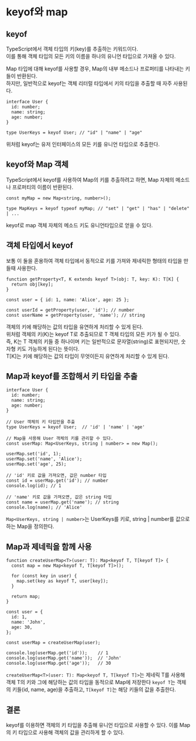 # keyof와 map

## keyof

TypeScript에서 객체 타입의 키(key)를 추출하는 키워드이다.  
이를 통해 객체 타입의 모든 키의 이름을 하나의 유니언 타입으로 가져올 수 있다.

Map 타입에 대해 keyof를 사용할 경우, Map의 내부 메소드나 프로퍼티를 나타내는 키들이 반환된다.  
하지만, 일반적으로 keyof는 객체 리터럴 타입에서 키의 타입을 추출할 때 자주 사용된다.

```
interface User {
  id: number;
  name: string;
  age: number;
}

type UserKeys = keyof User; // "id" | "name" | "age"
```

위처럼 keyof는 유저 인터페이스의 모든 키를 유니언 타입으로 추출한다.

## keyof와 Map 객체

TypeScript에서 keyof를 사용하여 Map의 키를 추출하려고 하면, Map 자체의 메소드나 프로퍼티의 이름이 반환된다.

```
const myMap = new Map<string, number>();

type MapKeys = keyof typeof myMap; // "set" | "get" | "has" | "delete" | ...
```

keyof로 map 객체 자체의 메소드 키도 유니언타입으로 얻을 수 있다.

## 객체 타입에서 keyof

보통 이 둘을 혼용하여 객체 타입에서 동적으로 키를 가져와 제네릭한 형태의 타입을 만들때 사용한다.

```
function getProperty<T, K extends keyof T>(obj: T, key: K): T[K] {
  return obj[key];
}

const user = { id: 1, name: 'Alice', age: 25 };

const userId = getProperty(user, 'id'); // number
const userName = getProperty(user, 'name'); // string

```

객체의 키에 해당하는 값의 타입을 유연하게 처리할 수 있게 된다.  
위처럼 객체의 키(K)는 keyof T로 추출되므로 T 객체 타입의 모든 키가 될 수 있다.  
즉, K는 T 객체의 키들 중 하나이며 키는 일반적으로 문자열(string)로 표현되지만, 숫자형 키도 가능하게 된다는 뜻이다.  
T[K]는 키에 해당하는 값의 타입이 무엇이든지 유연하게 처리할 수 있게 된다.

## Map과 keyof를 조합해서 키 타입을 추출

```
interface User {
  id: number;
  name: string;
  age: number;
}

// User 객체의 키 타입만을 추출
type UserKeys = keyof User;  // 'id' | 'name' | 'age'

// Map을 사용해 User 객체의 키를 관리할 수 있다.
const userMap: Map<UserKeys, string | number> = new Map();

userMap.set('id', 1);
userMap.set('name', 'Alice');
userMap.set('age', 25);

// 'id' 키로 값을 가져오면, 값은 number 타입
const id = userMap.get('id'); // number
console.log(id); // 1

// 'name' 키로 값을 가져오면, 값은 string 타입
const name = userMap.get('name'); // string
console.log(name); // 'Alice'

```

`Map<UserKeys, string | number>`는 UserKeys를 키로, string | number를 값으로 하는 Map을 정의한다.

## Map과 제네릭을 함께 사용

```
function createUserMap<T>(user: T): Map<keyof T, T[keyof T]> {
  const map = new Map<keyof T, T[keyof T]>();

  for (const key in user) {
    map.set(key as keyof T, user[key]);
  }

  return map;
}

const user = {
  id: 1,
  name: 'John',
  age: 30,
};

const userMap = createUserMap(user);

console.log(userMap.get('id'));    // 1
console.log(userMap.get('name'));  // 'John'
console.log(userMap.get('age'));   // 30

```

`createUserMap<T>(user: T): Map<keyof T, T[keyof T]>`는 제네릭 T를 사용해 객체 T의 키와 그에 해당하는 값의 타입을 동적으로 Map에 저장한다
`keyof T`는 객체의 키들(id, name, age)을 추출하고, `T[keyof T]`는 해당 키들의 값을 추출한다.

## 결론

keyof를 이용하면 객체의 키 타입을 추출해 유니언 타입으로 사용할 수 있다.
이를 Map의 키 타입으로 사용해 객체의 값을 관리하게 할 수 있다.
